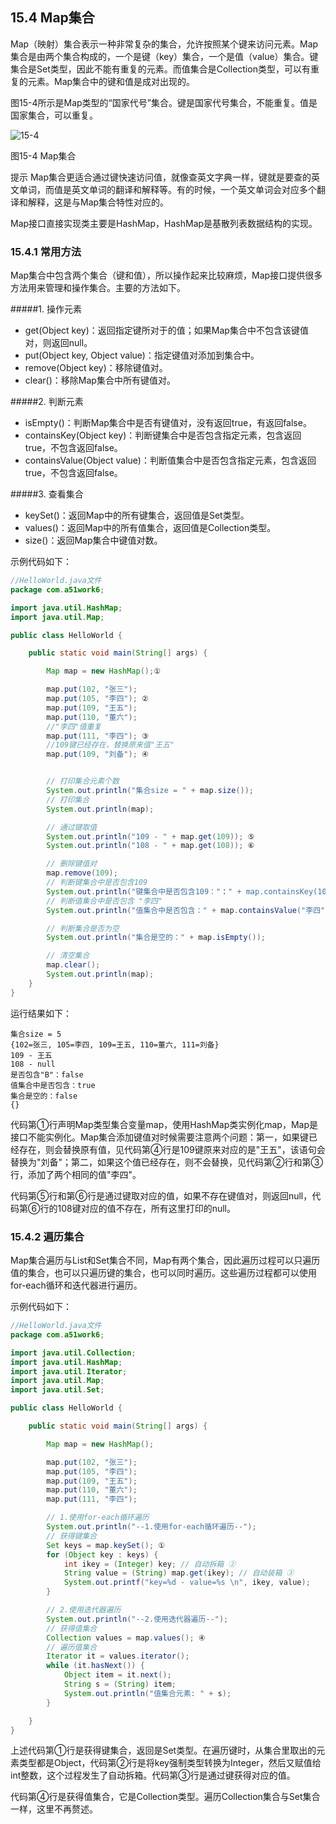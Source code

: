 ## 15.4 Map集合

Map（映射）集合表示一种非常复杂的集合，允许按照某个键来访问元素。Map集合是由两个集合构成的，一个是键（key）集合，一个是值（value）集合。键集合是Set类型，因此不能有重复的元素。而值集合是Collection类型，可以有重复的元素。Map集合中的键和值是成对出现的。

图15-4所示是Map类型的“国家代号”集合。键是国家代号集合，不能重复。值是国家集合，可以重复。

![15-4](.../assets/15-4.jpeg)

图15-4 Map集合

提示 Map集合更适合通过键快速访问值，就像查英文字典一样，键就是要查的英文单词，而值是英文单词的翻译和解释等。有的时候，一个英文单词会对应多个翻译和解释，这是与Map集合特性对应的。

Map接口直接实现类主要是HashMap，HashMap是基散列表数据结构的实现。

### 15.4.1 常用方法

Map集合中包含两个集合（键和值），所以操作起来比较麻烦，Map接口提供很多方法用来管理和操作集合。主要的方法如下。

#####1.  操作元素

*   get(Object key)：返回指定键所对于的值；如果Map集合中不包含该键值对，则返回null。
*   put(Object key, Object value)：指定键值对添加到集合中。
*   remove(Object key)：移除键值对。
*   clear()：移除Map集合中所有键值对。

#####2.  判断元素

*   isEmpty()：判断Map集合中是否有键值对，没有返回true，有返回false。
*   containsKey(Object key)：判断键集合中是否包含指定元素，包含返回true，不包含返回false。
*   containsValue(Object value)：判断值集合中是否包含指定元素，包含返回true，不包含返回false。

#####3.  查看集合

*   keySet()：返回Map中的所有键集合，返回值是Set类型。
*   values()：返回Map中的所有值集合，返回值是Collection类型。
*   size()：返回Map集合中键值对数。

示例代码如下：


```java
//HelloWorld.java文件
package com.a51work6;

import java.util.HashMap;
import java.util.Map;

public class HelloWorld {

	public static void main(String[] args) {

		Map map = new HashMap();①

		map.put(102, "张三");
		map.put(105, "李四"); ②
		map.put(109, "王五");
		map.put(110, "董六");
		//"李四"值重复
		map.put(111, "李四"); ③
		//109键已经存在，替换原来值"王五"
		map.put(109, "刘备"); ④


		// 打印集合元素个数
		System.out.println("集合size = " + map.size());
		// 打印集合
		System.out.println(map);

		// 通过键取值
		System.out.println("109 - " + map.get(109)); ⑤
		System.out.println("108 - " + map.get(108)); ⑥

		// 删除键值对
		map.remove(109);
		// 判断键集合中是否包含109
		System.out.println("键集合中是否包含109："：" + map.containsKey(109));
		// 判断值集合中是否包含 "李四"
		System.out.println("值集合中是否包含：" + map.containsValue("李四"));

		// 判断集合是否为空
		System.out.println("集合是空的：" + map.isEmpty());

		// 清空集合
		map.clear();
		System.out.println(map);
	}
}
```


运行结果如下：

	集合size = 5
	{102=张三, 105=李四, 109=王五, 110=董六, 111=刘备}
	109 - 王五
	108 - null
	是否包含"B"：false
	值集合中是否包含：true
	集合是空的：false
	{}


代码第①行声明Map类型集合变量map，使用HashMap类实例化map，Map是接口不能实例化。Map集合添加键值对时候需要注意两个问题：第一，如果键已经存在，则会替换原有值，见代码第④行是109键原来对应的是&quot;王五&quot;，该语句会替换为&quot;刘备&quot;；第二，如果这个值已经存在，则不会替换，见代码第②行和第③行，添加了两个相同的值&quot;李四&quot;。

代码第⑤行和第⑥行是通过键取对应的值，如果不存在键值对，则返回null，代码第⑥行的108键对应的值不存在，所有这里打印的null。

### 15.4.2 遍历集合

Map集合遍历与List和Set集合不同，Map有两个集合，因此遍历过程可以只遍历值的集合，也可以只遍历键的集合，也可以同时遍历。这些遍历过程都可以使用for-each循环和迭代器进行遍历。

示例代码如下：


```java
//HelloWorld.java文件
package com.a51work6;

import java.util.Collection;
import java.util.HashMap;
import java.util.Iterator;
import java.util.Map;
import java.util.Set;

public class HelloWorld {

	public static void main(String[] args) {

		Map map = new HashMap();

		map.put(102, "张三");
		map.put(105, "李四");
		map.put(109, "王五");
		map.put(110, "董六");
		map.put(111, "李四");

		// 1.使用for-each循环遍历
		System.out.println("--1.使用for-each循环遍历--");
		// 获得键集合
		Set keys = map.keySet(); ①
		for (Object key : keys) {
			int ikey = (Integer) key; // 自动拆箱 ②
			String value = (String) map.get(ikey); // 自动装箱 ③
			System.out.printf("key=%d - value=%s \n", ikey, value);
		}

		// 2.使用迭代器遍历
		System.out.println("--2.使用迭代器遍历--");
		// 获得值集合
		Collection values = map.values(); ④
		// 遍历值集合
		Iterator it = values.iterator();
		while (it.hasNext()) {
			Object item = it.next();
			String s = (String) item;
			System.out.println("值集合元素: " + s);
		}

	}
}
```

上述代码第①行是获得键集合，返回是Set类型。在遍历键时，从集合里取出的元素类型都是Object，代码第②行是将key强制类型转换为Integer，然后又赋值给int整数，这个过程发生了自动拆箱。代码第③行是通过键获得对应的值。

代码第④行是获得值集合，它是Collection类型。遍历Collection集合与Set集合一样，这里不再赘述。